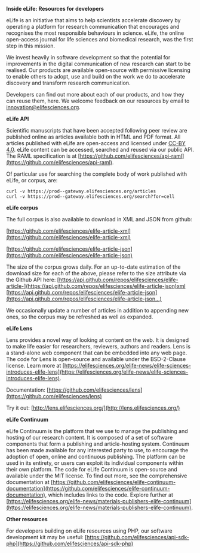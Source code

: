**Inside eLife: Resources for developers**

eLife is an initiative that aims to help scientists accelerate discovery by operating a platform for research communication that encourages and recognises the most responsible behaviours in science. eLife, the online open-access journal for life sciences and biomedical research, was the first step in this mission.

We invest heavily in software development so that the potential for improvements in the digital communication of new research can start to be realised. Our products are available open-source with permissive licensing to enable others to adopt, use and build on the work we do to accelerate discovery and transform research communication. 

Developers can find out more about each of our products, and how they can reuse them, here. We welcome feedback on our resources by email to [innovation@elifesciences.org](mailto:innovation@elifesciences.org).

**eLife API**

Scientific manuscripts that have been accepted following peer review are published online as articles available both in HTML and PDF format. All articles published with eLife are open-access and licensed under [CC-BY 4.0](https://creativecommons.org/licenses/by/4.0/). eLife content can be accessed, searched and reused via our public API. The RAML specification is at [https://github.com/elifesciences/api-raml](https://github.com/elifesciences/api-raml).

Of particular use for searching the complete body of work published with eLife, or corpus, are:
```
curl -v https://prod--gateway.elifesciences.org/articles
curl -v https://prod--gateway.elifesciences.org/search?for=cell
```
**eLife corpus**

The full corpus is also available to download in XML and JSON from github:

[https://github.com/elifesciences/elife-article-xml](https://github.com/elifesciences/elife-article-xml) 

[https://github.com/elifesciences/elife-article-json](https://github.com/elifesciences/elife-article-json) 

The size of the corpus grows daily. For an up-to-date estimation of the download size for each of the above, please refer to the size attribute via the Github API here: [https://api.github.com/repos/elifesciences/elife-article-](https://api.github.com/repos/elifesciences/elife-article-json)xml [https://api.github.com/repos/elifesciences/elife-article-json](https://api.github.com/repos/elifesciences/elife-article-json…)

We occasionally update a number of articles in addition to appending new ones, so the corpus may be refreshed as well as expanded.

**eLife Lens**

Lens provides a novel way of looking at content on the web. It is designed to make life easier for researchers, reviewers, authors and readers. Lens is a stand-alone web component that can be embedded into any web page. The code for Lens is open-source and available under the BSD-2-Clause license. Learn more at [https://elifesciences.org/elife-news/elife-sciences-introduces-elife-lens](https://elifesciences.org/elife-news/elife-sciences-introduces-elife-lens).

Documentation: [https://github.com/elifesciences/lens](https://github.com/elifesciences/lens) 

Try it out: [http://lens.elifesciences.org/](http://lens.elifesciences.org/)

**eLife Continuum**

eLife Continuum is the platform that we use to manage the publishing and hosting of our research content. It is composed of a set of software components that form a publishing and article-hosting system. Continuum has been made available for any interested party to use, to encourage the adoption of open, online and continuous publishing. The platform can be used in its entirety, or users can exploit its individual components within their own platform. The code for eLife Continuum is open-source and available under the MIT license. To find out more, see the comprehensive documentation at [https://github.com/elifesciences/elife-continuum-documentation](https://github.com/elifesciences/elife-continuum-documentation), which includes links to the code. Explore further at [https://elifesciences.org/elife-news/materials-publishers-elife-continuum](https://elifesciences.org/elife-news/materials-publishers-elife-continuum).

**Other resources**

For developers building on eLife resources using PHP, our software development kit may be useful: [https://github.com/elifesciences/api-sdk-php](https://github.com/elifesciences/api-sdk-php)




